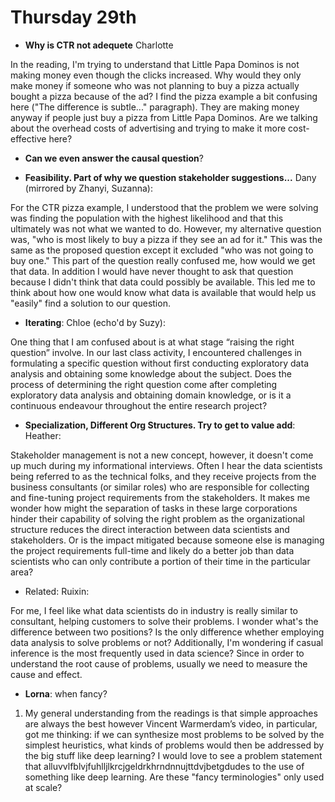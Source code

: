 # Thursday 29th

- **Why is CTR not adequete** Charlotte

In the reading, I'm trying to understand that Little Papa Dominos is not making money even though the clicks increased. Why would they only make money if someone who was not planning to buy a pizza actually bought a pizza because of the ad? I find the pizza example a bit confusing here ("The difference is subtle..." paragraph). They are making money anyway if people just buy a pizza from Little Papa Dominos. Are we talking about the overhead costs of advertising and trying to make it more cost-effective here?

- **Can we even answer the causal question**?

- **Feasibility. Part of why we question stakeholder suggestions...** Dany (mirrored by Zhanyi, Suzanna):

For the CTR pizza example, I understood that the problem we were solving was finding the population with the highest likelihood and that this ultimately was not what we wanted to do. However, my alternative question was, "who is most likely to buy a pizza if they see an ad for it." This was the same as the proposed question except it excluded "who was not going to buy one." This part of the question really confused me, how would we get that data. In addition I would have never thought to ask that question because I didn't think that data could possibly be available. This led me to think about how one would know what data is available that would help us "easily" find a solution to our question.

- **Iterating**: Chloe (echo'd by Suzy):

One thing that I am confused about is at what stage “raising the right question” involve. In our last class activity, I encountered challenges in formulating a specific question without first conducting exploratory data analysis and obtaining some knowledge about the subject. Does the process of determining the right question come after completing exploratory data analysis and obtaining domain knowledge, or is it a continuous endeavour throughout the entire research project?

- **Specialization, Different Org Structures. Try to get to value add**: Heather:

Stakeholder management is not a new concept, however, it doesn't come up much during my informational interviews. Often I hear the data scientists being referred to as the technical folks, and they receive projects from the business consultants (or similar roles) who are responsible for collecting and fine-tuning project requirements from the stakeholders. It makes me wonder how might the separation of tasks in these large corporations hinder their capability of solving the right problem as the organizational structure reduces the direct interaction between data scientists and stakeholders. Or is the impact mitigated because someone else is managing the project requirements full-time and likely do a better job than data scientists who can only contribute a portion of their time in the particular area?

- Related: Ruixin:

For me, I feel like what data scientists do in industry is really similar to consultant, helping customers to solve their problems. I wonder what's the difference between two positions? Is the only difference whether employing data analysis to solve problems or not? Additionally, I'm wondering if casual inference is the most frequently used in data science? Since in order to understand the root cause of problems, usually we need to measure the cause and effect.

- **Lorna**: when fancy?

1. My general understanding from the readings is that simple approaches are always the best however Vincent Warmerdam’s video, in particular, got me thinking: if we can synthesize most problems to be solved by the simplest heuristics, what kinds of problems would then be addressed by the big stuff like deep learning? I would love to see a problem statement that alluvvlfblvjfuhlljlkrcjgeldrkhrndnnujttdvjbetgdudes to the use of something like deep learning. Are these "fancy terminologies" only used at scale?
